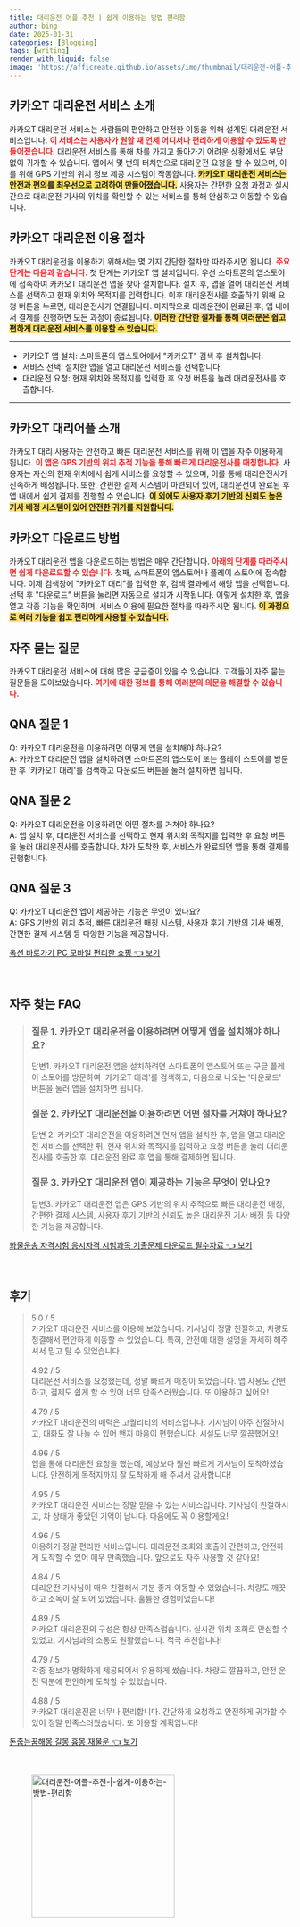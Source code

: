 ```yaml
---
title: 대리운전 어플 추천 | 쉽게 이용하는 방법 편리함
author: bing
date: 2025-01-31
categories: [Blogging]
tags: [writing]
render_with_liquid: false
image: 'https://afficreate.github.io/assets/img/thumbnail/대리운전-어플-추천-|-쉽게-이용하는-방법-편리함.webp'
---
```



<h2 id='카카오T_대리운전_서비스_소개'>카카오T 대리운전 서비스 소개</h2>

<p>카카오T 대리운전 서비스는 사람들의 편안하고 안전한 이동을 위해 설계된 대리운전 서비스입니다. <b><span style="color: #ee2323;">이 서비스는 사용자가 원할 때 언제 어디서나 편리하게 이용할 수 있도록 만들어졌습니다.</span></b> 대리운전 서비스를 통해 차를 가지고 돌아가기 어려운 상황에서도 부담 없이 귀가할 수 있습니다. 앱에서 몇 번의 터치만으로 대리운전 요청을 할 수 있으며, 이를 위해 GPS 기반의 위치 정보 제공 시스템이 작동합니다. <b><span style="background-color: #ffe066;">카카오T 대리운전 서비스는 안전과 편의를 최우선으로 고려하여 만들어졌습니다.</span></b> 사용자는 간편한 요청 과정과 실시간으로 대리운전 기사의 위치를 확인할 수 있는 서비스를 통해 안심하고 이동할 수 있습니다.</p>

<h2 id='카카오T_대리운전_이용_절차'>카카오T 대리운전 이용 절차</h2>

<p>카카오T 대리운전을 이용하기 위해서는 몇 가지 간단한 절차만 따라주시면 됩니다. <b><span style="color: #ee2323;">주요 단계는 다음과 같습니다.</span></b> 첫 단계는 카카오T 앱 설치입니다. 우선 스마트폰의 앱스토어에 접속하여 카카오T 대리운전 앱을 찾아 설치합니다. 설치 후, 앱을 열어 대리운전 서비스를 선택하고 현재 위치와 목적지를 입력합니다. 이후 대리운전사를 호출하기 위해 요청 버튼을 누르면, 대리운전사가 연결됩니다. 마지막으로 대리운전이 완료된 후, 앱 내에서 결제를 진행하면 모든 과정이 종료됩니다. <b><span style="background-color: #ffe066;">이러한 간단한 절차를 통해 여러분은 쉽고 편하게 대리운전 서비스를 이용할 수 있습니다.</span></b></p>

<hr />

<ul>
    <li>카카오T 앱 설치: 스마트폰의 앱스토어에서 "카카오T" 검색 후 설치합니다.</li>
    <li>서비스 선택: 설치한 앱을 열고 대리운전 서비스를 선택합니다.</li>
    <li>대리운전 요청: 현재 위치와 목적지를 입력한 후 요청 버튼을 눌러 대리운전사를 호출합니다.</li>
</ul>

<hr />

<h2 id='카카오T_대리어플_소개'>카카오T 대리어플 소개</h2>

<p>카카오T 대리 사용자는 안전하고 빠른 대리운전 서비스를 위해 이 앱을 자주 이용하게 됩니다. <b><span style="color: #ee2323;">이 앱은 GPS 기반의 위치 추적 기능을 통해 빠르게 대리운전사를 매칭합니다.</span></b> 사용자는 자신의 현재 위치에서 쉽게 서비스를 요청할 수 있으며, 이를 통해 대리운전사가 신속하게 배정됩니다. 또한, 간편한 결제 시스템이 마련되어 있어, 대리운전이 완료된 후 앱 내에서 쉽게 결제를 진행할 수 있습니다. <b><span style="background-color: #ffe066;">이 외에도 사용자 후기 기반의 신뢰도 높은 기사 배정 시스템이 있어 안전한 귀가를 지원합니다.</span></b></p>

<h2 id='카카오T_다운로드_방법'>카카오T 다운로드 방법</h2>

<p>카카오T 대리운전 앱을 다운로드하는 방법은 매우 간단합니다. <b><span style="color: #ee2323;">아래의 단계를 따라주시면 쉽게 다운로드할 수 있습니다.</span></b> 첫째, 스마트폰의 앱스토어나 플레이 스토어에 접속합니다. 이제 검색창에 "카카오T 대리"를 입력한 후, 검색 결과에서 해당 앱을 선택합니다. 선택 후 "다운로드" 버튼을 눌리면 자동으로 설치가 시작됩니다. 이렇게 설치한 후, 앱을 열고 각종 기능을 확인하며, 서비스 이용에 필요한 절차를 따라주시면 됩니다. <b><span style="background-color: #ffe066;">이 과정으로 여러 기능을 쉽고 편리하게 사용할 수 있습니다.</span></b></p>

<h2 id='자주_묻는_질문'>자주 묻는 질문</h2>

<p>카카오T 대리운전 서비스에 대해 많은 궁금증이 있을 수 있습니다. 고객들이 자주 묻는 질문들을 모아보았습니다. <b><span style="color: #ee2323;">여기에 대한 정보를 통해 여러분의 의문을 해결할 수 있습니다.</span></b></p>

<h2 id='QNA_질문_1'>QNA 질문 1</h2>

<p>Q: 카카오T 대리운전을 이용하려면 어떻게 앱을 설치해야 하나요?<br>
A: 카카오T 대리운전 앱을 설치하려면 스마트폰의 앱스토어 또는 플레이 스토어를 방문한 후 '카카오T 대리'를 검색하고 다운로드 버튼을 눌러 설치하면 됩니다.</p>

<h2 id='QNA_질문_2'>QNA 질문 2</h2>

<p>Q: 카카오T 대리운전을 이용하려면 어떤 절차를 거쳐야 하나요?<br>
A: 앱 설치 후, 대리운전 서비스를 선택하고 현재 위치와 목적지를 입력한 후 요청 버튼을 눌러 대리운전사를 호출합니다. 차가 도착한 후, 서비스가 완료되면 앱을 통해 결제를 진행합니다.</p>

<h2 id='QNA_질문_3'>QNA 질문 3</h2>

<p>Q: 카카오T 대리운전 앱이 제공하는 기능은 무엇이 있나요?<br>
A: GPS 기반의 위치 추적, 빠른 대리운전 매칭 시스템, 사용자 후기 기반의 기사 배정, 간편한 결제 시스템 등 다양한 기능을 제공합니다.</p>


<p><a class="click-button" title="옥션 바로가기 PC 모바일 편리한 쇼핑" href="https://afficreate.github.io/posts/%EC%98%A5%EC%85%98-%EB%B0%94%EB%A1%9C%EA%B0%80%EA%B8%B0-PC-%EB%AA%A8%EB%B0%94%EC%9D%BC-%ED%8E%B8%EB%A6%AC%ED%95%9C-%EC%87%BC%ED%95%91/" rel="dofollow">옥션 바로가기 PC 모바일 편리한 쇼핑 👈 보기</a></p><br>
<h2 id='자주_찾는_FAQ'>자주 찾는 FAQ</h2>
<div itemscope="" itemtype="https://schema.org/FAQPage"> 
<blockquote> 
<div itemscope="" itemprop="mainEntity" itemtype="https://schema.org/Question"> 
<h3 itemprop="name">질문 1. 카카오T 대리운전을 이용하려면 어떻게 앱을 설치해야 하나요?</h3> 
<div itemscope="" itemprop="acceptedAnswer" itemtype="https://schema.org/Answer"> 
<span itemprop="text"> 
<p>답변1. 카카오T 대리운전 앱을 설치하려면 스마트폰의 앱스토어 또는 구글 플레이 스토어를 방문하여 '카카오T 대리'를 검색하고, 다음으로 나오는 '다운로드' 버튼을 눌러 앱을 설치하면 됩니다.</p> 
</span> 
</div> 
</div> 

<div itemscope="" itemprop="mainEntity" itemtype="https://schema.org/Question"> 
<h3 itemprop="name">질문 2. 카카오T 대리운전을 이용하려면 어떤 절차를 거쳐야 하나요?</h3> 
<div itemscope="" itemprop="acceptedAnswer" itemtype="https://schema.org/Answer"> 
<span itemprop="text"> 
<p>답변 2. 카카오T 대리운전을 이용하려면 먼저 앱을 설치한 후, 앱을 열고 대리운전 서비스를 선택한 뒤, 현재 위치와 목적지를 입력하고 요청 버튼을 눌러 대리운전사를 호출한 후, 대리운전 완료 후 앱을 통해 결제하면 됩니다.</p> 
</span> 
</div> 
</div> 

<div itemscope="" itemprop="mainEntity" itemtype="https://schema.org/Question"> 
<h3 itemprop="name">질문 3. 카카오T 대리운전 앱이 제공하는 기능은 무엇이 있나요?</h3> 
<div itemscope="" itemprop="acceptedAnswer" itemtype="https://schema.org/Answer"> 
<span itemprop="text"> 
<p>답변3. 카카오T 대리운전 앱은 GPS 기반의 위치 추적으로 빠른 대리운전 매칭, 간편한 결제 시스템, 사용자 후기 기반의 신뢰도 높은 대리운전 기사 배정 등 다양한 기능을 제공합니다.</p> 
</span> 
</div> 
</div> 
</blockquote> 
</div>
<p><a class="click-button" title="화물운송 자격시험 응시자격 시험과목 기출문제 다운로드 필수자료" href="https://afficreate.github.io/posts/%ED%99%94%EB%AC%BC%EC%9A%B4%EC%86%A1-%EC%9E%90%EA%B2%A9%EC%8B%9C%ED%97%98-%EC%9D%91%EC%8B%9C%EC%9E%90%EA%B2%A9-%EC%8B%9C%ED%97%98%EA%B3%BC%EB%AA%A9-%EA%B8%B0%EC%B6%9C%EB%AC%B8%EC%A0%9C-%EB%8B%A4%EC%9A%B4%EB%A1%9C%EB%93%9C-%ED%95%84%EC%88%98%EC%9E%90%EB%A3%8C/" rel="dofollow">화물운송 자격시험 응시자격 시험과목 기출문제 다운로드 필수자료 👈 보기</a></p><br>
<h2 id='후기'>후기</h2>
<div itemscope itemtype="https://schema.org/Product">
  <blockquote>
  <div itemprop="review" itemscope itemtype="https://schema.org/Review">
      <div itemprop="reviewRating" itemscope itemtype="https://schema.org/Rating"> <span itemprop="ratingValue">5.0</span> / <span itemprop="bestRating">5</span> </div>
      <span itemprop="reviewBody">카카오T 대리운전 서비스를 이용해 보았습니다. 기사님이 정말 친절하고, 차량도 청결해서 편안하게 이동할 수 있었습니다. 특히, 안전에 대한 설명을 자세히 해주셔서 믿고 탈 수 있었습니다.</span>
  </div>
  <br>
  <div itemprop="review" itemscope itemtype="https://schema.org/Review">
      <div itemprop="reviewRating" itemscope itemtype="https://schema.org/Rating"> <span itemprop="ratingValue">4.92</span> / <span itemprop="bestRating">5</span> </div>
      <span itemprop="reviewBody">대리운전 서비스를 요청했는데, 정말 빠르게 매칭이 되었습니다. 앱 사용도 간편하고, 결제도 쉽게 할 수 있어 너무 만족스러웠습니다. 또 이용하고 싶어요!</span>
  </div>
  <br>
  <div itemprop="review" itemscope itemtype="https://schema.org/Review">
      <div itemprop="reviewRating" itemscope itemtype="https://schema.org/Rating"> <span itemprop="ratingValue">4.79</span> / <span itemprop="bestRating">5</span> </div>
      <span itemprop="reviewBody">카카오T 대리운전의 매력은 고퀄리티의 서비스입니다. 기사님이 아주 친절하시고, 대화도 잘 나눌 수 있어 왠지 마음이 편했습니다. 시설도 너무 깔끔했어요!</span>
  </div>
  <br>
  <div itemprop="review" itemscope itemtype="https://schema.org/Review">
      <div itemprop="reviewRating" itemscope itemtype="https://schema.org/Rating"> <span itemprop="ratingValue">4.96</span> / <span itemprop="bestRating">5</span> </div>
      <span itemprop="reviewBody">앱을 통해 대리운전 요청을 했는데, 예상보다 훨씬 빠르게 기사님이 도착하셨습니다. 안전하게 목적지까지 잘 도착하게 해 주셔서 감사합니다!</span>
  </div>
  <br>
  <div itemprop="review" itemscope itemtype="https://schema.org/Review">
      <div itemprop="reviewRating" itemscope itemtype="https://schema.org/Rating"> <span itemprop="ratingValue">4.95</span> / <span itemprop="bestRating">5</span> </div>
      <span itemprop="reviewBody">카카오T 대리운전 서비스는 정말 믿을 수 있는 서비스입니다. 기사님이 친절하시고, 차 상태가 좋았던 기억이 납니다. 다음에도 꼭 이용할게요!</span>
  </div>
  <br>
  <div itemprop="review" itemscope itemtype="https://schema.org/Review">
      <div itemprop="reviewRating" itemscope itemtype="https://schema.org/Rating"> <span itemprop="ratingValue">4.96</span> / <span itemprop="bestRating">5</span> </div>
      <span itemprop="reviewBody">이용하기 정말 편리한 서비스입니다. 대리운전 조회와 호출이 간편하고, 안전하게 도착할 수 있어 매우 만족했습니다. 앞으로도 자주 사용할 것 같아요!</span>
  </div>
  <br>
  <div itemprop="review" itemscope itemtype="https://schema.org/Review">
      <div itemprop="reviewRating" itemscope itemtype="https://schema.org/Rating"> <span itemprop="ratingValue">4.84</span> / <span itemprop="bestRating">5</span> </div>
      <span itemprop="reviewBody">대리운전 기사님이 매우 친절해서 기분 좋게 이동할 수 있었습니다. 차량도 깨끗하고 소독이 잘 되어 있었습니다. 훌륭한 경험이었습니다!</span>
  </div>
  <br>
  <div itemprop="review" itemscope itemtype="https://schema.org/Review">
      <div itemprop="reviewRating" itemscope itemtype="https://schema.org/Rating"> <span itemprop="ratingValue">4.89</span> / <span itemprop="bestRating">5</span> </div>
      <span itemprop="reviewBody">카카오T 대리운전의 구성은 항상 만족스럽습니다. 실시간 위치 조회로 안심할 수 있었고, 기사님과의 소통도 원활했습니다. 적극 추천합니다!</span>
  </div>
  <br>
  <div itemprop="review" itemscope itemtype="https://schema.org/Review">
      <div itemprop="reviewRating" itemscope itemtype="https://schema.org/Rating"> <span itemprop="ratingValue">4.79</span> / <span itemprop="bestRating">5</span> </div>
      <span itemprop="reviewBody">각종 정보가 명확하게 제공되어서 유용하게 썼습니다. 차량도 깔끔하고, 안전 운전 덕분에 편안하게 도착할 수 있었습니다.</span>
  </div>
  <br>
  <div itemprop="review" itemscope itemtype="https://schema.org/Review">
      <div itemprop="reviewRating" itemscope itemtype="https://schema.org/Rating"> <span itemprop="ratingValue">4.88</span> / <span itemprop="bestRating">5</span> </div>
      <span itemprop="reviewBody">카카오T 대리운전은 너무나 편리합니다. 간단하게 요청하고 안전하게 귀가할 수 있어 정말 만족스러웠습니다. 또 이용할 계획입니다!</span>
  </div>
  </blockquote>
</div>
<p><a class="click-button" title="돈줍는꿈해몽 길몽 흉몽 재물운" href="https://afficreate.github.io/posts/%EB%8F%88%EC%A4%8D%EB%8A%94%EA%BF%88%ED%95%B4%EB%AA%BD-%EA%B8%B8%EB%AA%BD-%ED%9D%89%EB%AA%BD-%EC%9E%AC%EB%AC%BC%EC%9A%B4/" rel="dofollow">돈줍는꿈해몽 길몽 흉몽 재물운 👈 보기</a></p><br>
<figure class="image"><img src="https://afficreate.github.io/assets/img/thumbnail/대리운전-어플-추천-|-쉽게-이용하는-방법-편리함.webp" alt="대리운전-어플-추천-|-쉽게-이용하는-방법-편리함" width="256" height="256"></figure>